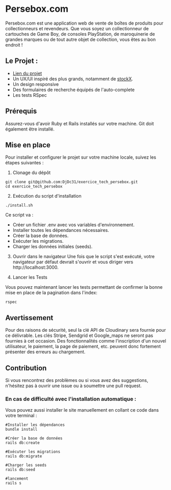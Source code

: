 # Persebox.com

Persebox.com est une application web de vente de boîtes de produits pour collectionneurs et revendeurs. Que vous soyez un collectionneur de cartouches de Game Boy, de consoles PlayStation, de maroquinerie de grandes marques ou de tout autre objet de collection, vous êtes au bon endroit !

## Le Projet : 
- [Lien du projet](http://localhost:3000/products?sort=price_asc&commit=trier)
- Un UX/UI inspiré des plus grands, notamment de [stockX](https://stockx.com/fr-fr/search/sneakers?s=lo).
- Un design responsive
- Des formulaires de recherche équipés de l'auto-complete
- Les tests RSpec

## Prérequis

Assurez-vous d'avoir Ruby et Rails installés sur votre machine.
Git doit également être installé.

## Mise en place

Pour installer et configurer le projet sur votre machine locale, suivez les étapes suivantes :
1. Clonage du dépôt

```shell
git clone git@github.com:DjDc31/exercice_tech_persebox.git
cd exercice_tech_persebox
```
2. Exécution du script d'installation

```shell
./install.sh
```

Ce script va :
- Créer un fichier .env avec vos variables d'environnement.
- Installer toutes les dépendances nécessaires.
- Créer la base de données.
- Exécuter les migrations.
- Charger les données initiales (seeds).

3. Ouvrir dans le navigateur
Une fois que le script s'est exécuté, votre navigateur par défaut devrait s'ouvrir et vous diriger vers http://localhost:3000.

4. Lancer les Tests

Vous pouvez maintenant lancer les tests permettant de confirmer la bonne mise en place de la pagination dans l'index:

```shell
rspec
```

## Avertissement

Pour des raisons de sécurité, seul la clé API de Cloudinary sera fournie pour ce délivrable. Les clés Stripe, Sendgrid et Google_maps ne seront pas fournies à cet occasion. Des fonctionnalités comme l'inscription d'un nouvel utilisateur, le paiement, la page de paiement, etc. peuvent donc fortement présenter des erreurs au chargement.

## Contribution

Si vous rencontrez des problèmes ou si vous avez des suggestions, n'hésitez pas à ouvrir une issue ou à soumettre une pull request.





### En cas de difficulté avec l'installation automatique :

Vous pouvez aussi installer le site manuellement en collant ce code dans votre terminal :
```shell
#Installer les dépendances
bundle install

#Créer la base de données
rails db:create

#Exécuter les migrations
rails db:migrate

#Charger les seeds
rails db:seed

#lancement
rails s
```
